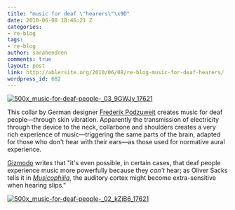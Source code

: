 ```yaml
---
title: "music for deaf \"hearers\"\x9D"
date: 2010-06-08 18:46:21 Z
categories:
- re-blog
tags:
- re-blog
author: sarahendren
comments: true
layout: post
link: http://ablersite.org/2010/06/08/re-blog-music-for-deaf-hearers/
wordpress_id: 682
---
```


[![500x_music-for-deaf-people-_03_9GWJy_17621](http://ablersite.files.wordpress.com/2010/06/500x_music-for-deaf-people-_03_9gwjy_17621.jpg)](http://ablersite.files.wordpress.com/2010/06/500x_music-for-deaf-people-_03_9gwjy_17621.jpg)

This collar by German designer [Frederik Podzuweit](http://www.coroflot.com/public/individual_details.asp?job_seeker_id=330755&t=&specialty=4&&page_no=&c=1) creates music for deaf people—through skin vibration. Apparently the transmission of electricity through the device to the neck, collarbone and shoulders creates a very rich experience of music—triggering the same parts of the brain, adapted for those who don't hear with their ears—as those used for normative aural experience.

[Gizmodo](http://gizmodo.com/5551754/how-a-collar-could-help-deaf-people-hear-music) writes that "it's even possible, in certain cases, that deaf people experience music more powerfully because they _can't_ hear; as Oliver Sacks tells it in [_Musicophilia_](http://www.amazon.com/o/asin/1400040817/mockerybird/?ref=nosim&tag=gmgamzn-20), the auditory cortex might become extra-sensitive when hearing slips."

[![500x_music-for-deaf-people-_02_kZiB6_17621](http://ablersite.files.wordpress.com/2010/06/500x_music-for-deaf-people-_02_kzib6_17621.jpg)](http://ablersite.files.wordpress.com/2010/06/500x_music-for-deaf-people-_02_kzib6_17621.jpg)
